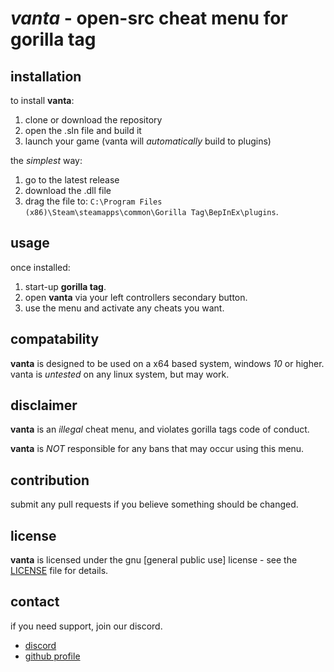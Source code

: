 # *vanta* - **open-src** cheat menu for gorilla tag


## installation

to install **vanta**:

1. clone or download the repository
2. open the .sln file and build it
3. launch your game (vanta will *automatically* build to plugins)

the *simplest* way:

1. go to the latest release
2. download the .dll file
3. drag the file to: `C:\Program Files (x86)\Steam\steamapps\common\Gorilla Tag\BepInEx\plugins`.

## usage

once installed:

1. start-up **gorilla tag**.
2. open **vanta** via your left controllers secondary button.
3. use the menu and activate any cheats you want.

## compatability

**vanta** is designed to be used on a x64 based system, windows *10* or higher. vanta is *untested* on any linux system, but may work.

## disclaimer

**vanta** is an *illegal* cheat menu, and violates gorilla tags code of conduct.

**vanta** is *NOT* responsible for any bans that may occur using this menu.

## contribution

submit any pull requests if you believe something should be changed.

## license

**vanta** is licensed under the gnu [general public use] license - see the [LICENSE](LICENSE) file for details.

## contact

if you need support, join our discord.

- [discord](https://discord.gg/tkqmgWNc)
- [github profile](https://github.com/livnation)

